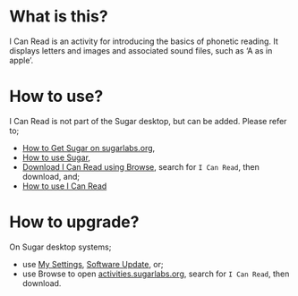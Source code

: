 What is this?
=============

I Can Read is an activity for introducing the basics of phonetic reading. It displays letters and images and associated sound files, such as ‘A as in apple’.

How to use?
===========

I Can Read is not part of the Sugar desktop, but can be added.  Please refer to;

* [How to Get Sugar on sugarlabs.org](https://sugarlabs.org/),
* [How to use Sugar](https://help.sugarlabs.org/),
* [Download I Can Read using Browse](https://activities.sugarlabs.org/), search for `I Can Read`, then download, and;
* [How to use I Can Read](https://help.sugarlabs.org/icanread.html)

How to upgrade?
===============

On Sugar desktop systems;
* use [My Settings](https://help.sugarlabs.org/en/my_settings.html), [Software Update](https://help.sugarlabs.org/en/my_settings.html#software-update), or;
* use Browse to open [activities.sugarlabs.org](https://activities.sugarlabs.org/), search for `I Can Read`, then download.
